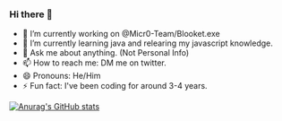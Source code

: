 ### Hi there 👋

- 🔭 I’m currently working on @Micr0-Team/Blooket.exe
- 🌱 I’m currently learning java and relearing my javascript knowledge.
- 💬 Ask me about anything. (Not Personal Info)
- 📫 How to reach me: DM me on twitter.
- 😄 Pronouns: He/Him 
- ⚡ Fun fact: I've been coding for around 3-4 years.

[![Anurag's GitHub stats](https://github-readme-stats.vercel.app/api?username=anuraghazra)](https://github.com/anuraghazra/github-readme-stats)

